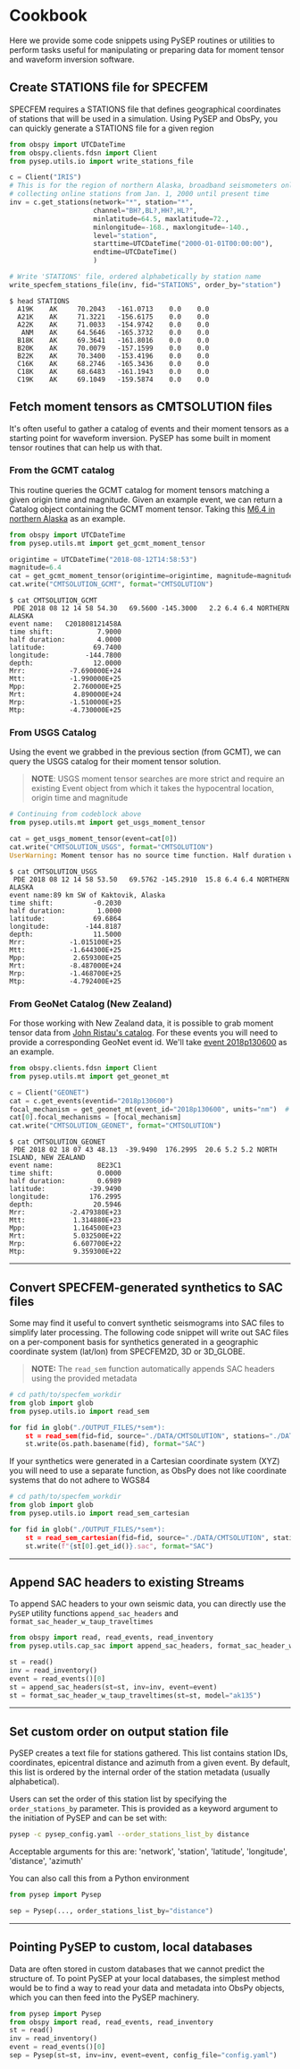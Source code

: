 # Cookbook

Here we provide some code snippets using PySEP routines or utilities to perform
tasks useful for manipulating or preparing data for moment tensor and waveform 
inversion software.

## Create STATIONS file for SPECFEM

SPECFEM requires a STATIONS file that defines geographical coordinates of stations that
will be used in a simulation. Using PySEP and ObsPy, you can quickly generate a STATIONS
file for a given region

```python
from obspy import UTCDateTime
from obspy.clients.fdsn import Client
from pysep.utils.io import write_stations_file

c = Client("IRIS")
# This is for the region of northern Alaska, broadband seismometers only
# collecting online stations from Jan. 1, 2000 until present time
inv = c.get_stations(network="*", station="*", 
                     channel="BH?,BL?,HH?,HL?",
                     minlatitude=64.5, maxlatitude=72., 
                     minlongitude=-168., maxlongitude=-140.,
                     level="station", 
                     starttime=UTCDateTime("2000-01-01T00:00:00"), 
                     endtime=UTCDateTime()
                     )

# Write 'STATIONS' file, ordered alphabetically by station name
write_specfem_stations_file(inv, fid="STATIONS", order_by="station")
```

```
$ head STATIONS
  A19K    AK     70.2043   -161.0713    0.0    0.0
  A21K    AK     71.3221   -156.6175    0.0    0.0
  A22K    AK     71.0033   -154.9742    0.0    0.0
   ANM    AK     64.5646   -165.3732    0.0    0.0
  B18K    AK     69.3641   -161.8016    0.0    0.0
  B20K    AK     70.0079   -157.1599    0.0    0.0
  B22K    AK     70.3400   -153.4196    0.0    0.0
  C16K    AK     68.2746   -165.3436    0.0    0.0
  C18K    AK     68.6483   -161.1943    0.0    0.0
  C19K    AK     69.1049   -159.5874    0.0    0.0

```

## Fetch moment tensors as CMTSOLUTION files

It's often useful to gather a catalog of events and their moment tensors as a starting point 
for waveform inversion. PySEP has some built in moment tensor routines that can help us 
with that.

### From the GCMT catalog

This routine queries the GCMT catalog for moment tensors matching a given origin time and
magnitude. Given an example event, we can return a Catalog object containing the GCMT 
moment tensor. Taking this [M6.4 in northern Alaska](https://earthquake.alaska.edu/event/018aap2cqu) as an example.

```python
from obspy import UTCDateTime
from pysep.utils.mt import get_gcmt_moment_tensor

origintime = UTCDateTime("2018-08-12T14:58:53")
magnitude=6.4
cat = get_gcmt_moment_tensor(origintime=origintime, magnitude=magnitude)
cat.write("CMTSOLUTION_GCMT", format="CMTSOLUTION")
```

```
$ cat CMTSOLUTION_GCMT
 PDE 2018 08 12 14 58 54.30   69.5600 -145.3000   2.2 6.4 6.4 NORTHERN ALASKA
event name:   C201808121458A
time shift:           7.9000
half duration:        4.0000
latitude:            69.7400
longitude:         -144.7800
depth:               12.0000
Mrr:           -7.690000E+24
Mtt:           -1.990000E+25
Mpp:            2.760000E+25
Mrt:            4.890000E+24
Mrp:           -1.510000E+25
Mtp:           -4.730000E+25
```

### From USGS Catalog

Using the event we grabbed in the previous section (from GCMT), we can query 
the USGS catalog for their moment tensor solution.

>__NOTE__: USGS moment tensor searches are more strict and require an existing 
  Event object from which it takes the hypocentral location, origin time and magnitude

```python
# Continuing from codeblock above
from pysep.utils.mt import get_usgs_moment_tensor

cat = get_usgs_moment_tensor(event=cat[0])
cat.write("CMTSOLUTION_USGS", format="CMTSOLUTION")
UserWarning: Moment tensor has no source time function. Half duration will be set to 1.0.
```

```
$ cat CMTSOLUTION_USGS
 PDE 2018 08 12 14 58 53.50   69.5762 -145.2910  15.8 6.4 6.4 NORTHERN ALASKA    
event name:89 km SW of Kaktovik, Alaska                                          
time shift:          -0.2030                                                     
half duration:        1.0000                                                     
latitude:            69.6864                                                     
longitude:         -144.8187                                                     
depth:               11.5000                                                     
Mrr:           -1.015100E+25                                                     
Mtt:           -1.644300E+25                                                     
Mpp:            2.659300E+25                                                     
Mrt:           -8.487000E+24                                                     
Mrp:           -1.468700E+25                                                     
Mtp:           -4.792400E+25  
```

### From GeoNet Catalog (New Zealand)

For those working with New Zealand data, it is possible to grab 
moment tensor data from [John Ristau's catalog](https://github.com/GeoNet/data/tree/main/moment-tensor). 
For these events you will need to provide a corresponding GeoNet event id. 
We'll take [event 2018p130600](https://www.geonet.org.nz/earthquake/2018p130600) as an example.

```python
from obspy.clients.fdsn import Client
from pysep.utils.mt import get_geonet_mt

c = Client("GEONET")
cat = c.get_events(eventid="2018p130600")
focal_mechanism = get_geonet_mt(event_id="2018p130600", units="nm")  # units can also be dynecm
cat[0].focal_mechanisms = [focal_mechanism]
cat.write("CMTSOLUTION_GEONET", format="CMTSOLUTION")
```
```
$ cat CMTSOLUTION_GEONET
 PDE 2018 02 18 07 43 48.13  -39.9490  176.2995  20.6 5.2 5.2 NORTH ISLAND, NEW ZEALAND
event name:           8E23C1
time shift:           0.0000
half duration:        0.6989
latitude:           -39.9490
longitude:          176.2995
depth:               20.5946
Mrr:           -2.479380E+23
Mtt:            1.314880E+23
Mpp:            1.164500E+23
Mrt:            5.032500E+22
Mrp:            6.607700E+22
Mtp:            9.359300E+22
```
-------------------------

## Convert SPECFEM-generated synthetics to SAC files

Some may find it useful to convert synthetic seismograms into SAC files to simplify later processing. 
The following code snippet will write out SAC files on a per-component basis for synthetics generated 
in a geographic coordinate system (lat/lon) from SPECFEM2D, 3D or 3D_GLOBE.

>__NOTE:__ The `read_sem` function automatically appends SAC headers using the provided metadata

```python
# cd path/to/specfem_workdir
from glob import glob
from pysep.utils.io import read_sem

for fid in glob("./OUTPUT_FILES/*sem*):
    st = read_sem(fid=fid, source="./DATA/CMTSOLUTION", stations="./DATA/STATIONS")
    st.write(os.path.basename(fid), format="SAC")
```

If your synthetics were generated in a Cartesian coordinate system (XYZ) you will need to use a 
separate function, as ObsPy does not like coordinate systems that do not adhere to WGS84

```python
# cd path/to/specfem_workdir
from glob import glob
from pysep.utils.io import read_sem_cartesian

for fid in glob("./OUTPUT_FILES/*sem*):
    st = read_sem_cartesian(fid=fid, source="./DATA/CMTSOLUTION", stations="./DATA/STATIONS")
    st.write(f"{st[0].get_id()}.sac", format="SAC")
```

-------------------------

## Append SAC headers to existing Streams

To append SAC headers to your own seismic data, you can directly use the
`PySEP` utility functions `append_sac_headers` and 
`format_sac_header_w_taup_traveltimes`

```python
from obspy import read, read_events, read_inventory
from pysep.utils.cap_sac import append_sac_headers, format_sac_header_w_taup_traveltimes

st = read()
inv = read_inventory()
event = read_events()[0]
st = append_sac_headers(st=st, inv=inv, event=event)
st = format_sac_header_w_taup_traveltimes(st=st, model="ak135")
```

-------------------------

##  Set custom order on output station file 

PySEP creates a text file for stations gathered. This list contains station IDs, coordinates,
epicentral distance and azimuth from a given event. By default, this list is ordered by the 
internal order of the station metadata (usually alphabetical). 

Users can set the order of this station list by specifying the `order_stations_by` parameter.
This is provided as a keyword argument to the initiation of PySEP and can be set with:

```bash
pysep -c pysep_config.yaml --order_stations_list_by distance
```

Acceptable arguments for this are: 'network', 'station', 'latitude', 'longitude', 'distance', 'azimuth'

You can also call this from a Python environment

```python
from pysep import Pysep

sep = Pysep(..., order_stations_list_by="distance")
```


-------------------------

##  Pointing PySEP to custom, local databases 

Data are often stored in custom databases that we cannot predict the 
structure of. To point PySEP at your local databases, the simplest method would
be to find a way to read your data and metadata into ObsPy objects, which 
you can then feed into the PySEP machinery. 

```python
from pysep import Pysep
from obspy import read, read_events, read_inventory
st = read()
inv = read_inventory()
event = read_events()[0]
sep = Pysep(st=st, inv=inv, event=event, config_file="config.yaml")
```

